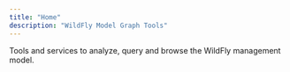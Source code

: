 ```yaml
---
title: "Home"
description: "WildFly Model Graph Tools"
---
```

Tools and services to analyze, query and browse the WildFly management model.
